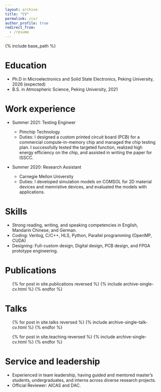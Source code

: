 ```yaml
---
layout: archive
title: "CV"
permalink: /cv/
author_profile: true
redirect_from:
  - /resume
---
```


{% include base_path %}

Education
======
* Ph.D in Microelectronics and Solid State Electronics, Peking University, 2026 (expected)
* B.S. in Atmospheric Science, Peking University, 2021

Work experience
======
* Summer 2021: Testing Engineer
  * Pimchip Technology
  * Duties: I designed a custom printed circuit board (PCB) for a commercial compute-in-memory chip and managed the chip testing plan. I successfully tested the targeted function, realized high energy efficiency on the chip, and assisted in writing the paper for ISSCC.

* Summer 2020: Research Assistant
  * Carnegie Mellon University
  * Duties: I developed simulation models on COMSOL for 2D material devices and memristive devices, and evaluated the models with applications. 


Skills
======
* Strong reading, writing, and speaking competencies in English, Mandarin Chinese, and German.
* Coding: Verilog, C/C++, HLS, Python, Parallel programming (OpenMP, CUDA)
* Designing: Full-custom design, Digital design, PCB design, and FPGA prototype engineering.

Publications
======
  <ul>{% for post in site.publications reversed %}
    {% include archive-single-cv.html %}
  {% endfor %}</ul>
  
Talks
======
  <ul>{% for post in site.talks reversed %}
    {% include archive-single-talk-cv.html  %}
  {% endfor %}</ul>
  

  <ul>{% for post in site.teaching reversed %}
    {% include archive-single-cv.html %}
  {% endfor %}</ul>
  
Service and leadership
======
* Experienced in team leadership, having guided and mentored master’s students, undergraduates, and interns across diverse research projects.
* Official Reviewer: AICAS and DAC.

